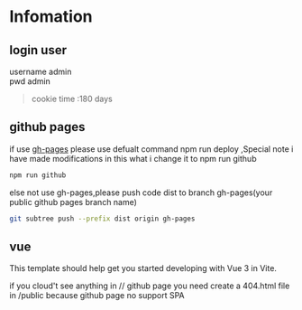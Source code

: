 
# Infomation

## login user
username   admin        
pwd        admin

>cookie time :180 days

## github pages
if use [gh-pages](https://github.com/tschaub/gh-pages) please use defualt command npm run deploy ,Special note i have made modifications in this what i change it to npm run github
```sh
npm run github
```
else not use gh-pages,please push code dist to branch gh-pages(your public github pages branch name)
```sh
git subtree push --prefix dist origin gh-pages 
```

## vue

This template should help get you started developing with Vue 3 in Vite.

if you cloud't see anything in /<branch-name>/<other> github page 
you need create a 404.html file in /public
because github page no support SPA 

